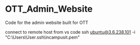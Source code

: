# OTT_Admin_Website
Code for the admin website built for OTT

connect to remote host from vs code 
ssh ubuntu@3.6.238.101 -i "C:\Users\User\.ssh\incampusit.pem"
